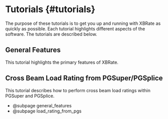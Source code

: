 Tutorials {#tutorials}
============

The purpose of these tutorials is to get you up and running with XBRate as quickly as possible. Each tutorial highlights different aspects of the software. The tutorials are described below.


## General Features
This tutorial highlights the primary features of XBRate. 


## Cross Beam Load Rating from PGSuper/PGSplice
This tutorial describes how to perform cross beam load ratings within PGSuper and PGSplice.


* @subpage general_features
* @subpage load_rating_from_pgs